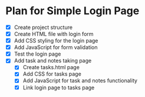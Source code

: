 # Plan for Simple Login Page

- [x] Create project structure
- [x] Create HTML file with login form
- [x] Add CSS styling for the login page
- [x] Add JavaScript for form validation
- [x] Test the login page
- [x] Add task and notes taking page
  - [x] Create tasks.html page
  - [x] Add CSS for tasks page
  - [x] Add JavaScript for task and notes functionality
  - [x] Link login page to tasks page
